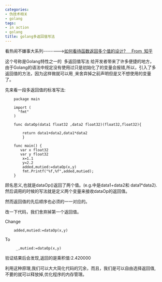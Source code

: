 ```yaml
---
categories:
- 伪技术相关
- golang
tags:
- in action
- golang
title: golang多返回值写法
---
```


看热闹不嫌事大系列-------->[如何看待函数返回多个值的设计?     From  知乎](https://www.zhihu.com/question/20132013)

这个号称是Golang特性之一的  多返回值写法 给开发者带来了许多便捷的地方，由于Golang的语法中规定没有使用过只是初始化了的变量会报错,所以，引入了多返回值的方法，因为这样做就可以用`_`来舍弃掉之前声明但是又不想使用的变量了。

先来看一段多返回值的标准写法:

```
    package main

    import (
      "fmt"
    )

    func dataOp(data1 float32 ,data2 float32)(float32,float32){

        return data1+data2,data1*data2
        }

    func main() {
       var x float32
       var y float32
        x=1.1
        y=2.2
        added,mutied:=dataOp(x,y)
        fmt.Printf("%f,%f",added,mutied);   
    }
```

顾名思义,也就是dataOp()返回了两个值。(e.g.中是data1+data2和 data1*data2).然后调用的时候的写法就是定义两个变量来接收dataOp的返回值。

然而返回值的先后顺序也必须的一一对应的。

改一下代码，我们舍弃掉第一个返回值。

Change
```
    added,mutied:=dataOp(x,y)
```

To

```
     _,mutied:=dataOp(x,y)
```


验证结果后会发现,返回的是乘积值:2.420000


利用这种原理,我们可以大大简化代码的冗余，而且，我们是可以自由选择返回值,不要的就可以释放掉,优化程序的内存管理。
